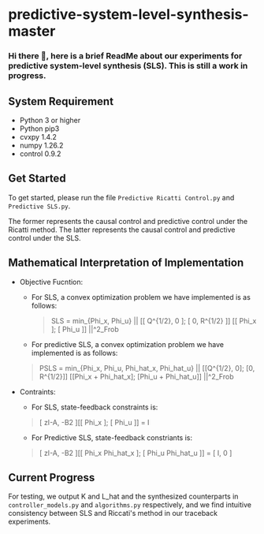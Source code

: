 # predictive-system-level-synthesis-master
### Hi there 👋, here is a brief ReadMe about our experiments for predictive system-level synthesis (SLS). This is still a work in progress.
## System Requirement
<!--
We recommend using Python 3 (and pip3) or above. 
-->
* Python 3 or higher
* Python pip3
* cvxpy 1.4.2
* numpy 1.26.2
* control 0.9.2

## Get Started
To get started, please run the file ``Predictive Ricatti Control.py`` and  ``Predictive SLS.py``.

The former represents the causal control and predictive control under the Ricatti method. The latter represents the causal control and predictive control under the SLS.

## Mathematical Interpretation of Implementation
* Objective Fucntion:
  - For SLS, a convex optimization problem we have implemented is as follows:
    > SLS = min_{Phi_x, Phi_u} || [[ Q^{1/2}, 0 ]; [ 0, R^{1/2} ]] [[ Phi_x ]; [ Phi_u ]] ||^2_Frob
  - For predictive SLS, a convex optimization problem we have implemented is as follows:
  > PSLS = min_{Phi_x, Phi_u, Phi_hat_x, Phi_hat_u} || [[Q^{1/2}, 0]; [0, R^{1/2}]] [[Phi_x + Phi_hat_x]; [Phi_u + Phi_hat_u]] ||^2_Frob
* Contraints:
   - For SLS,  state-feedback constraints is:
   > [ zI-A, -B2 ][[ Phi_x ]; [ Phi_u ]] = I

   - For Predictive SLS, state-feedback constriants is:
   > [ zI-A, -B2 ][[ Phi_x Phi_hat_x ]; [ Phi_u Phi_hat_u ]] = [ I, 0 ]
## Current Progress
For testing, we output K and L_hat and the synthesized counterparts in ``controller_models.py`` and ``algorithms.py`` respectively, and we find intuitive consistency between SLS and Riccati's method in our traceback experiments.
